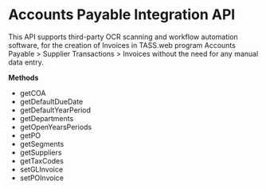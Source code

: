 # Accounts Payable Integration API

This API supports third-party OCR scanning and workflow automation software, for the creation of Invoices in TASS.web program Accounts Payable > Supplier Transactions > Invoices without the need for any manual data entry.


**Methods**

  * getCOA
  * getDefaultDueDate
  * getDefaultYearPeriod
  * getDepartments
  * getOpenYearsPeriods
  * getPO
  * getSegments
  * getSuppliers
  * getTaxCodes
  * setGLInvoice
  * setPOInvoice
